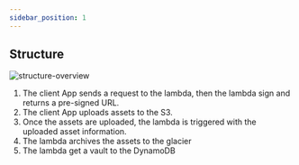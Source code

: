 ```yaml
---
sidebar_position: 1
---
```


## Structure

![structure-overview](/img/structure/structure-overvies.drawio.svg)

1. The client App sends a request to the lambda, then the lambda sign and returns a pre-signed URL.
2. The client App uploads assets to the S3.
3. Once the assets are uploaded, the lambda is triggered with the uploaded asset information. 
4. The lambda archives the assets to the glacier
5. The lambda get a vault to the DynamoDB